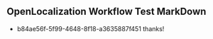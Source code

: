 ## OpenLocalization Workflow Test MarkDown
* b84ae56f-5f99-4648-8f18-a3635887f451 
thanks!<!--HONumber=Mar16_HO2-->
